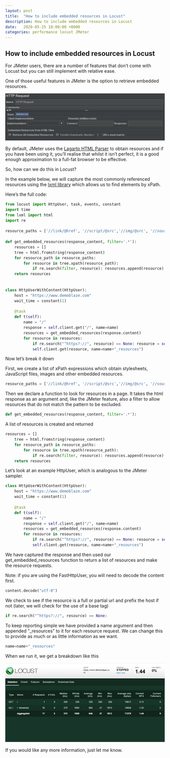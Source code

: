```yaml
---
layout: post
title:  "How to include embedded resources in Locust"
description: How to include embedded resources in Locust
date:   2020-05-25 18:00:00 +0000
categories: performance locust JMeter
---
```


## How to include embedded resources in Locust

For JMeter users, there are a number of features that don’t come with Locust but you can still implement with relative ease.

One of those useful features in JMeter is the option to retrieve embedded resources.

![JMeter Embedded Resources](./images/jmeter_screenshot.png "JMeter Embedded Resources")

By default, JMeter uses the [Lagarto HTML Parser](https://jodd.org/lagarto/) to obtain resources and if you have been using it, you’ll realise that whilst it isn’t perfect, it is a good enough approximation to a full-fat browser to be effective.

So, how can we do this in Locust?

In the example below, we will capture the most commonly referenced resources using the [lxml library](https://lxml.de/) which allows us to find elements by xPath.

Here’s the full code:

```python
from locust import HttpUser, task, events, constant
import time
from lxml import html
import re
 
resource_paths = ['//link/@href', '//script/@src','//img/@src', '//source/@src', '//embed/@src']
 
def get_embedded_resources(response_content, filter='.*'):
    resources = []
    tree = html.fromstring(response_content)
    for resource_path in resource_paths:
        for resource in tree.xpath(resource_path):
            if re.search(filter, resource): resources.append(resource)
    return resources
    
        
class HttpUserWithContent(HttpUser):
    host = "https://www.demoblaze.com"
    wait_time = constant(1)
    
    @task
    def t(self):
        name = "/"
        response = self.client.get("/", name=name)
        resources = get_embedded_resources(response.content)
        for resource in resources:
            if re.search("^https?://", resource) == None: resource = self.host + "/" + resource          
            self.client.get(resource, name=name+"_resources")
``` 

Now let’s break it down

First, we create a list of xPath expressions which obtain stylesheets, JavaScript files, images and other embedded resources.

```python
resource_paths = ['//link/@href', '//script/@src','//img/@src', '//source/@src', '//embed/@src']
```

Then we declare a function to look for resources in a page. It takes the html response as an argument and, like the JMeter feature, also a filter to allow resources that do not match the pattern to be excluded.

```python
def get_embedded_resources(response_content, filter='.*'):
```

A list of resources is created and returned

```python
resources = []
    tree = html.fromstring(response_content)
    for resource_path in resource_paths:
        for resource in tree.xpath(resource_path):
            if re.search(filter, resource): resources.append(resource)
    return resources
```
Let’s look at an example HttpUser, which is analogous to the JMeter sampler.

```python
class HttpUserWithContent(HttpUser):
    host = "https://www.demoblaze.com"
    wait_time = constant(1)
    
    @task
    def t(self):
        name = "/"
        response = self.client.get("/", name=name)
        resources = get_embedded_resources(response.content)
        for resource in resources:
            if re.search("^https?://", resource) == None: resource = self.host + "/" + resource          
            self.client.get(resource, name=name+"_resources")
```
We have captured the response and then used our get_embedded_resources function to return a list of resources and make the resource requests.

Note: if you are using the FastHttpUser, you will need to decode the content first.

```python
content.decode("utf-8")
```

We check to see if the resource is a full or partial url and prefix the host if not (later, we will check for the use of a base tag)
```python
if re.search("^https?://", resource) == None:
```
To keep reporting simple we have provided a name argument and then appended “_resources” to it for each resource request. We can change this to provide as much or as little information as we want.
```python
name=name+"_resources"
```
When we run it, we get a breakdown like this

![Locust Dashboard](./images/locust_dashboard.png "Locust Dashboard")

If you would like any more information, just let me know.